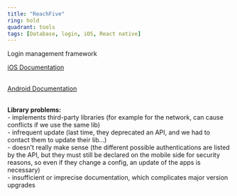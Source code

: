 ```yaml
---
title: "ReachFive"
ring: hold
quadrant: tools
tags: [Database, login, iOS, React native]
---
```


<p>Login management framework</p>
<p><a href="https://developer.reachfive.com/sdk-ios/index.html">iOS Documentation</a> <br /> <br />
<p><a href="https://developer.reachfive.com/sdk-android/8.1.1/index.html">Android Documentation</a> <br /> <br />
<p><b>Library problems:</b><br />
- implements third-party libraries (for example for the network, can cause conflicts if we use the same lib)<br />
- infrequent update (last time, they deprecated an API, and we had to contact them to update their lib...)<br />
- doesn't really make sense (the different possible authentications are listed by the API, but they must still be declared on the mobile side for security reasons, so even if they change a config, an update of the apps is necessary) <br />
- insufficient or imprecise documentation, which complicates major version upgrades<br />
</p>

